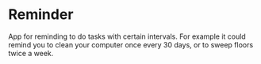 # Reminder
App for reminding to do tasks with certain intervals. For example it could remind you to clean your computer once every 30 days, or to sweep floors twice a week.
